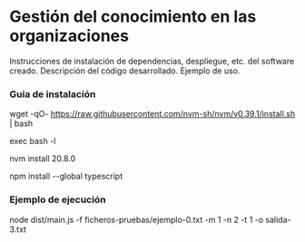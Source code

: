 # Gestión del conocimiento en las organizaciones
Instrucciones de instalación de dependencias, despliegue, etc. del software creado.
Descripción del código desarrollado.
Ejemplo de uso.











### Guia de instalación
wget -qO- https://raw.githubusercontent.com/nvm-sh/nvm/v0.39.1/install.sh | bash

exec bash -l

nvm install 20.8.0 

npm install --global typescript


### Ejemplo de ejecución
node dist/main.js -f ficheros-pruebas/ejemplo-0.txt -m 1 -n 2 -t 1 -o salida-3.txt